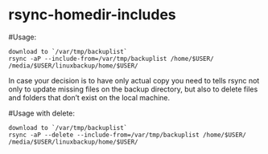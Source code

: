 # rsync-homedir-includes

#Usage:

    download to `/var/tmp/backuplist`
    rsync -aP --include-from=/var/tmp/backuplist /home/$USER/ /media/$USER/linuxbackup/home/$USER/

In case your decision is to have only actual copy you need to tells rsync not only to update missing files on the backup directory, but also to delete files and folders that don’t exist on the local machine.

#Usage with delete:

    download to `/var/tmp/backuplist`
    rsync -aP --delete --include-from=/var/tmp/backuplist /home/$USER/ /media/$USER/linuxbackup/home/$USER/
